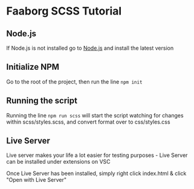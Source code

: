 # Faaborg SCSS Tutorial

## Node.js
If Node.js is not installed go to [Node.js](https://nodejs.org/en/) and install the latest version

## Initialize NPM
Go to the root of the project, then run the line ```npm init```

## Running the script
Running the line ```npm run scss``` will start the script watching for changes within scss/styles.scss, and convert format over to css/styles.css 

## Live Server
Live server makes your life a lot easier for testing purposes - Live Server can be installed under extensions on VSC

Once Live Server has been installed, simply right click index.html & click "Open with Live Server"
